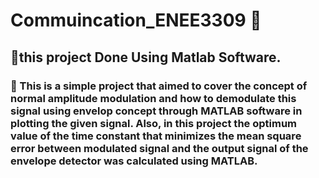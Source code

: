 # Commuincation_ENEE3309 📝
<h2> 📌this project Done Using Matlab Software.</h2> 
<h3> 🌟 This is a simple project that aimed to cover the concept of normal amplitude modulation and how to demodulate this signal using envelop concept through MATLAB software in plotting the given signal. Also, in this project the optimum value of the time constant that minimizes the mean square error between modulated signal and the output signal of the envelope detector was calculated using MATLAB.</h3> 

